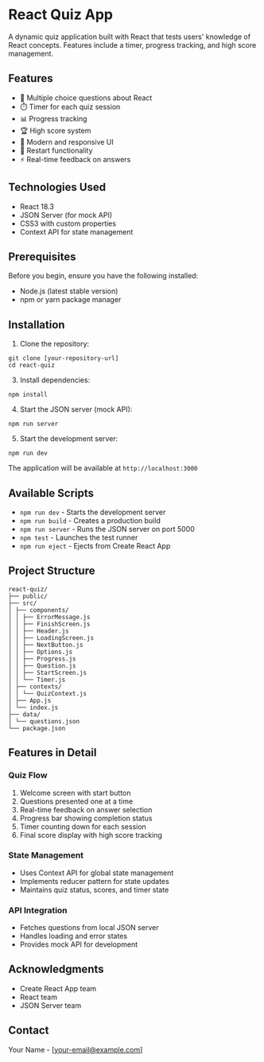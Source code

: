 # React Quiz App

A dynamic quiz application built with React that tests users' knowledge of React concepts. Features include a timer, progress tracking, and high score management.

## Features

- 🎯 Multiple choice questions about React
- ⏱️ Timer for each quiz session
- 📊 Progress tracking
- 🏆 High score system
- 🎨 Modern and responsive UI
- 🔄 Restart functionality
- ⚡ Real-time feedback on answers

## Technologies Used

- React 18.3
- JSON Server (for mock API)
- CSS3 with custom properties
- Context API for state management

## Prerequisites

Before you begin, ensure you have the following installed:
- Node.js (latest stable version)
- npm or yarn package manager

## Installation

1. Clone the repository:
```
git clone [your-repository-url]
cd react-quiz
```

3. Install dependencies:
```
npm install
```

4. Start the JSON server (mock API):
```
npm run server
```

5. Start the development server:
```
npm run dev
```

The application will be available at `http://localhost:3000`

## Available Scripts

- `npm run dev` - Starts the development server
- `npm run build` - Creates a production build
- `npm run server` - Runs the JSON server on port 5000
- `npm test` - Launches the test runner
- `npm run eject` - Ejects from Create React App

## Project Structure
```
react-quiz/
├── public/
├── src/
│ ├── components/
│ │ ├── ErrorMessage.js
│ │ ├── FinishScreen.js
│ │ ├── Header.js
│ │ ├── LoadingScreen.js
│ │ ├── NextButton.js
│ │ ├── Options.js
│ │ ├── Progress.js
│ │ ├── Question.js
│ │ ├── StartScreen.js
│ │ └── Timer.js
│ ├── contexts/
│ │ └── QuizContext.js
│ ├── App.js
│ └── index.js
├── data/
│ └── questions.json
└── package.json
```

## Features in Detail

### Quiz Flow
1. Welcome screen with start button
2. Questions presented one at a time
3. Real-time feedback on answer selection
4. Progress bar showing completion status
5. Timer counting down for each session
6. Final score display with high score tracking

### State Management
- Uses Context API for global state management
- Implements reducer pattern for state updates
- Maintains quiz status, scores, and timer state

### API Integration
- Fetches questions from local JSON server
- Handles loading and error states
- Provides mock API for development

## Acknowledgments

- Create React App team
- React team
- JSON Server team

## Contact

Your Name - [your-email@example.com]
